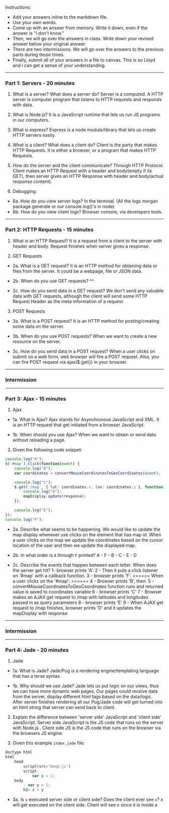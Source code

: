Instructions:

- Add your answers inline to the markdown file.
- Use your own words.
- Come up with an answer from memory. Write it down, even if the answer is "I don't know."
- Then, we will go over the answers in class. Write down your revised answer below your original answer.
- There are two intermissions. We will go over the answers to the previous parts during those times.
- Finally, submit all of your answers in a file to canvas. This is so Lloyd and I can get a sense of your understanding.

---
### Part 1: Servers - 20 minutes

1. What is a server? What does a server do?
Server is a computed. A HTTP server is computer program that listens to HTTP requests and responds with data.

2. What is Node.js?
It is a JavaScript runtime that lets us run JS programs in our computers.

3. What is express?
Express is a node module/library that lets us create HTTP servers easily.

4. What is a client? What does a client do?
Client is the party that makes HTTP Requests. It is either a browser, or a program that makes HTTP Requests.

5. How do the server and the client communicate?
Through HTTP Protocol. Client makes an HTTP Request with a header and body(empty if its GET), then server gives an HTTP Response with header and body(actual response content).

6. Debugging:
- 6a. How do you view server logs? In the terminal. (All the logs morgan package generate or our console.log()'s in node)
- 6b. How do you view client logs? Browser console, via developers tools.

---
### Part 2: HTTP Requests - 15 minutes

1. What is an HTTP Request?
It is a request from a client to the server with header and body. Request finishes when server gives a response.

2. GET Requests
- 2a. What is a GET request? It is an HTTP method for obtaining data or files from the server. It could be a webpage, file or JSON data.

- 2b. When do you use GET requests? ^^

- 2c. How do you send data in a GET request?
We don't send any valuable data with GET requests, although the client will send some HTTP Request Header as the meta information of a request.

3. POST Requests
- 3a. What is a POST request?
It is an HTTP method for posting/creating some data on the server.

- 3b. When do you use POST requests?
When we want to create a new resource on the server.

- 3c. How do you send data in a POST request?
When a user clicks on submit on a web form, web browser will fire a POST request. Also, you can fire POST request via ajax($.get()) in your browser.

---

### Intermission

---
### Part 3: Ajax - 15 minutes

1. Ajax
- 1a. What is Ajax?
Ajax stands for Asynchronous JavaScript and XML. It is an HTTP request that get initiated from a browser JavaScript.

- 1b. When should you use Ajax?
When we want to obtain or send data without reloading a page.

2. Given the following code snippet:

```js
console.log("A");
$('#map').click(function(event) {
	console.log("B");
	var coordinates = convertMouseCoordinatesToGeoCoordinates(event);

	console.log("C");
	$.get('/map', { lat: coordinates.x, lon: coordinates.y }, function(response, status) {
		console.log("D");
		mapDisplay.update(response);
	});

	console.log("E");
});
console.log("F");
```

- 2a. Describe what seems to be happening.
We would like to update the map display whenever use clicks on the element that has map id. When a user clicks on the map we update the coordinates based on the cursor location of the user and then we update the displayed map.

- 2b. In what order is `A` through `F` printed?
A - F - B - C - E - D

- 2c. Describe the events that happen between each letter. When does the server get hit?
1- browser prints 'A'.
2 - Then it puts a click listener on '#map' with a callback function.
3 - browser prints 'F'.
======
When a user clicks on the '#map':
======
4 - Browser prints 'B', then:
5 - convertMouseCoordinatesToGeoCoordinates function runs and returned value is saved to coordinates variable
6 - browser prints 'C'
7 - Browser makes an AJAX get request to /map with latitudes and longitudes passed in as query parameters
8 - browser prints 'E'
9 - When AJAX get request to /map finishes, browser prints 'D' and it updates the mapDisplay with response

---

### Intermission

---
### Part 4: Jade - 20 minutes

1. Jade
- 1a. What is Jade?
Jade/Pug is a rendering engine/templating language that has a terse syntax.

- 1b. Why should we use Jade?
Jade lets us put logic on our views, thus we can have more dynamic web pages. Our pages could receive data from the server,
display different html tags based on the data/logic. After server finishes rendering all our Pug/Jade code will get turned into an html string that server can send back to client.

2. Explain the difference between 'server side' JavaScript and 'client side' JavaScript.
Server side JavaScript is the JS code that runs on the server with Node.js .
Client side JS is the JS code that runs on the browser via the browsers JS engine.

3. Given this example `index.jade` file:

```js
doctype html
html
	head
		script(src='boop.js')
		script.
			var x = 1;
	body
		- var y = 2;
		h2= z + y
```

- 3a. Is `x` executed server side or client side? Does the client ever see `x`?
  x will get executed on the client side. Client will see x since it is inside a <script> tag and runs in inside the browser.

- 3b. Is `y` executed server side or client side? Does the client ever see `y`?
y will be executed on the server side. Server will run that code during rendering and client will never see the y.

- 3c. Is `z` executed server side or client side? Does the client ever see `z`?
z will be executed on the server side. Client will never see the z however it will see the result of z + y operation. Z is based on what we pass in to the template from our server during rendering.

- 3d. When is `boop.js` executed? Does the client ever see `boop.js`?
boop.js will be read when browser downloads the html of a page. As soon as browser sees the src of a script tag it will try to download that script and will try to run it. In other words browser will download boop.js and run it.

---
### Part 5: Request Lifecycle - 15 minutes

5. Given the following code snippet in an express application:

```js
app.get('/home', function (request, response) {
	response.render('index', { z: 3 } );
});
```

- 5a. List the complete order of events, starting from the browser making a `GET` request to `/home`. Assume that `index` refers to the Jade file in Part 4. Be sure to describe when each JavaScript statement (`x`, `y`, `z`, and `boop.js`) gets executed.

The code above tells our express server to listen to GET /home requests. During that request our callback code will run. Our server will try to render the index.pug template and will pass 3 as 'z' to the pug template before rendering. After that server will send the html string that gets returned from the render() function to the client and HTTP Response body.

- 5b. What is displayed on the page?
It will be a second header styled '5'

- 5c. What is visible from 'view page source'?
The HTTP Response body of the request. In other words the actual response of the server. This is what browser sees when the request finishes.
